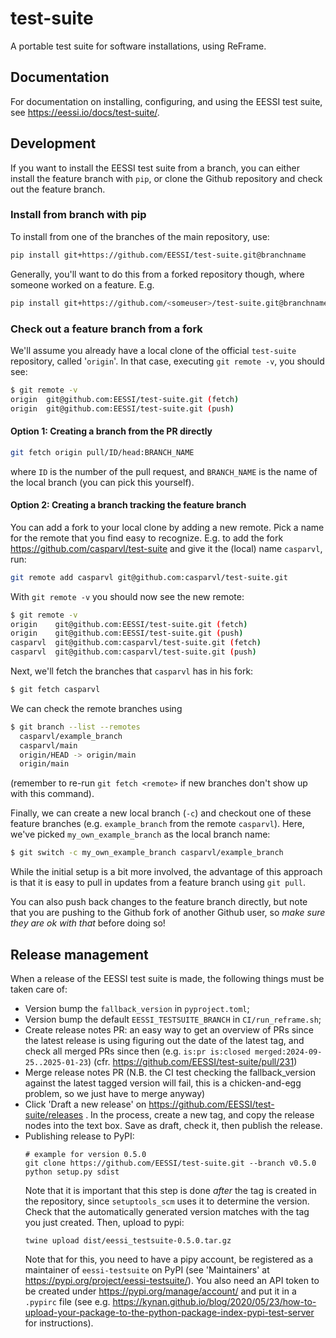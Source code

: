 # test-suite

A portable test suite for software installations, using ReFrame.

## Documentation

For documentation on installing, configuring, and using the EESSI test suite, see https://eessi.io/docs/test-suite/.

## Development

If you want to install the EESSI test suite from a branch, you can either
install the feature branch with `pip`, or clone the Github repository and check
out the feature branch.

### Install from branch with pip

To install from one of the branches of the main repository, use:

```bash
pip install git+https://github.com/EESSI/test-suite.git@branchname
```

Generally, you'll want to do this from a forked repository though, where
someone worked on a feature. E.g.

```bash
pip install git+https://github.com/<someuser>/test-suite.git@branchname
```

### Check out a feature branch from a fork

We'll assume you already have a local clone of the official `test-suite`
repository, called '`origin`'. In that case, executing `git remote -v`, you
should see:

```bash
$ git remote -v
origin  git@github.com:EESSI/test-suite.git (fetch)
origin  git@github.com:EESSI/test-suite.git (push)
```

#### Option 1: Creating a branch from the PR directly

```bash
git fetch origin pull/ID/head:BRANCH_NAME
```
where `ID` is the number of the pull request, and `BRANCH_NAME` is the name of the local branch (you can pick this yourself).

#### Option 2: Creating a branch tracking the feature branch

You can add a fork to your local clone by adding a new remote. Pick a name for
the remote that you find easy to recognize. E.g. to add the fork
https://github.com/casparvl/test-suite and give it the (local) name `casparvl`,
run:

```bash
git remote add casparvl git@github.com:casparvl/test-suite.git
```

With `git remote -v` you should now see the new remote:

```bash
$ git remote -v
origin    git@github.com:EESSI/test-suite.git (fetch)
origin    git@github.com:EESSI/test-suite.git (push)
casparvl  git@github.com:casparvl/test-suite.git (fetch)
casparvl  git@github.com:casparvl/test-suite.git (push)
```

Next, we'll fetch the branches that `casparvl` has in his fork:

```bash
$ git fetch casparvl
```

We can check the remote branches using
```bash
$ git branch --list --remotes
  casparvl/example_branch
  casparvl/main
  origin/HEAD -> origin/main
  origin/main
```

(remember to re-run `git fetch <remote>` if new branches don't show up with
this command).

Finally, we can create a new local branch (`-c`) and checkout one of these
feature branches (e.g. `example_branch` from the remote `casparvl`). Here, we've
picked `my_own_example_branch` as the local branch name:
```bash
$ git switch -c my_own_example_branch casparvl/example_branch
```

While the initial setup is a bit more involved, the advantage of this approach
is that it is easy to pull in updates from a feature branch using `git pull`.

You can also push back changes to the feature branch directly, but note that
you are pushing to the Github fork of another Github user, so _make sure they
are ok with that_ before doing so!

## Release management

When a release of the EESSI test suite is made, the following things must be taken care of:

- Version bump the `fallback_version` in `pyproject.toml`;
- Version bump the default `EESSI_TESTSUITE_BRANCH` in `CI/run_reframe.sh`;
- Create release notes PR: an easy way to get an overview of PRs since the latest release is using figuring out the date of the latest tag, and check all merged PRs since then (e.g. `is:pr is:closed merged:2024-09-25..2025-01-23`) (cfr. https://github.com/EESSI/test-suite/pull/231)
- Merge release notes PR (N.B. the CI test checking the fallback_version against the latest tagged version will fail, this is a chicken-and-egg problem, so we just have to merge anyway)
- Click 'Draft a new release' on https://github.com/EESSI/test-suite/releases . In the process, create a new tag, and copy the release nodes into the text box. Save as draft, check it, then publish the release.
- Publishing release to PyPI:
  ```
  # example for version 0.5.0
  git clone https://github.com/EESSI/test-suite.git --branch v0.5.0
  python setup.py sdist
  ```
  Note that it is important that this step is done _after_ the tag is created in the repository, since `setuptools_scm` uses it to determine the version. Check that the automatically generated version matches with the tag you just created. Then, upload to pypi:
  ```
  twine upload dist/eessi_testsuite-0.5.0.tar.gz
  ```
  Note that for this, you need to have a pipy account, be registered as a maintainer of `eessi-testsuite` on PyPI (see 'Maintainers' at https://pypi.org/project/eessi-testsuite/). You also need an API token to be created under https://pypi.org/manage/account/ and put it in a `.pypirc` file (see e.g. https://kynan.github.io/blog/2020/05/23/how-to-upload-your-package-to-the-python-package-index-pypi-test-server for instructions).
